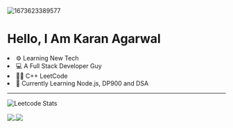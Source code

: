 ![1673623389577](https://user-images.githubusercontent.com/85556603/212356106-898403cd-8f45-405d-86d7-6b97bc7b9722.jpg)


<h1>Hello, I Am Karan Agarwal</h1>
<li>⚙ Learning New Tech</li>
<li>💻 A Full Stack Developer Guy</li>
<li>👨‍💻 C++ <a>LeetCode</a></li>
<li>🙌 Currently Learning Node.js, DP900 and DSA</li>
<hr>


![Leetcode Stats](https://leetcard.jacoblin.cool/KKA-1)




<a href="https://github.com/anuraghazra/github-readme-stats">
  <img align="center" src="https://github-readme-stats-sigma-five.vercel.app/api/top-langs/?username=KKA-0&layout=compact&theme=dark" />
</a>
<a href="https://github.com/anuraghazra/convoychat">
  <img align="center" src="https://github-readme-stats.vercel.app/api/wakatime?username=KKA_0&theme=dark&hide_title=true" />
</a>
